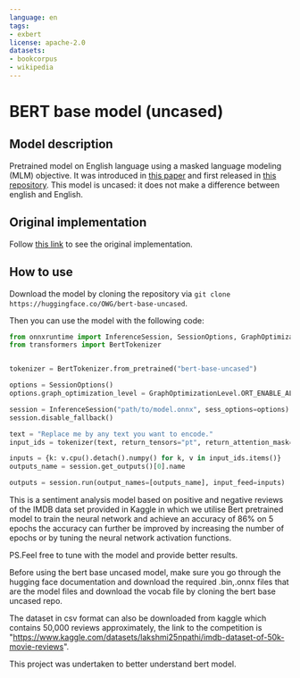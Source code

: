 ```yaml
---
language: en
tags:
- exbert
license: apache-2.0
datasets:
- bookcorpus
- wikipedia
---
```


# BERT base model (uncased)

## Model description

Pretrained model on English language using a masked language modeling (MLM) objective. It was introduced in
[this paper](https://arxiv.org/abs/1810.04805) and first released in
[this repository](https://github.com/google-research/bert). This model is uncased: it does not make a difference
between english and English.

## Original implementation

Follow [this link](https://huggingface.co/bert-base-uncased) to see the original implementation.

## How to use

Download the model by cloning the repository via `git clone https://huggingface.co/OWG/bert-base-uncased`.

Then you can use the model with the following code:

```python
from onnxruntime import InferenceSession, SessionOptions, GraphOptimizationLevel
from transformers import BertTokenizer


tokenizer = BertTokenizer.from_pretrained("bert-base-uncased")

options = SessionOptions()
options.graph_optimization_level = GraphOptimizationLevel.ORT_ENABLE_ALL

session = InferenceSession("path/to/model.onnx", sess_options=options)
session.disable_fallback()

text = "Replace me by any text you want to encode."
input_ids = tokenizer(text, return_tensors="pt", return_attention_mask=True)

inputs = {k: v.cpu().detach().numpy() for k, v in input_ids.items()}
outputs_name = session.get_outputs()[0].name

outputs = session.run(output_names=[outputs_name], input_feed=inputs)
```

This is a sentiment analysis model based on positive and negative reviews of the IMDB data set provided in Kaggle in which we utilise Bert pretrained model to train the neural network and achieve an accuracy of 86% on 5 epochs the accuracy can further be improved by increasing the number of epochs or by tuning the neural network activation functions. 

PS.Feel free to tune with the model and provide better results. 

Before using the bert base uncased model, make sure you go through the hugging face documentation and download the required .bin,.onnx files that are the model files and download the vocab file by cloning the bert base uncased repo.

The dataset in csv format can also be downloaded from kaggle which contains 50,000 reviews approximately, the link to the competition is 
"https://www.kaggle.com/datasets/lakshmi25npathi/imdb-dataset-of-50k-movie-reviews".

This project was undertaken to better understand bert model.
